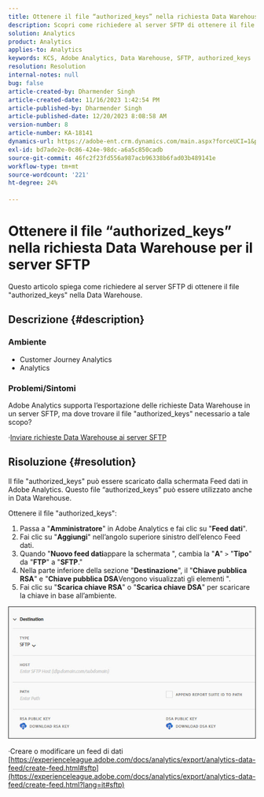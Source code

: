 ```yaml
---
title: Ottenere il file “authorized_keys” nella richiesta Data Warehouse per il server SFTP
description: Scopri come richiedere al server SFTP di ottenere il file "authorized_keys"
solution: Analytics
product: Analytics
applies-to: Analytics
keywords: KCS, Adobe Analytics, Data Warehouse, SFTP, authorized_keys
resolution: Resolution
internal-notes: null
bug: false
article-created-by: Dharmender Singh
article-created-date: 11/16/2023 1:42:54 PM
article-published-by: Dharmender Singh
article-published-date: 12/20/2023 8:08:58 AM
version-number: 8
article-number: KA-18141
dynamics-url: https://adobe-ent.crm.dynamics.com/main.aspx?forceUCI=1&pagetype=entityrecord&etn=knowledgearticle&id=7fa03007-8684-ee11-8179-6045bd0063aa
exl-id: bd7ade2e-0c86-424e-98dc-a6a5c850cadb
source-git-commit: 46fc2f23fd556a987acb96338b6fad03b489141e
workflow-type: tm+mt
source-wordcount: '221'
ht-degree: 24%

---
```


# Ottenere il file “authorized_keys” nella richiesta Data Warehouse per il server SFTP


Questo articolo spiega come richiedere al server SFTP di ottenere il file &quot;authorized_keys&quot; nella Data Warehouse.

## Descrizione {#description}


### Ambiente

- Customer Journey Analytics
- Analytics


### <b>Problemi/Sintomi</b>

Adobe Analytics supporta l’esportazione delle richieste Data Warehouse in un server SFTP, ma dove trovare il file &quot;authorized_keys&quot; necessario a tale scopo?

·[Inviare richieste Data Warehouse ai server SFTP](https://experienceleague.adobe.com/docs/analytics/export/ftp-and-sftp/secure-file-transfer-protocol/ftp-sftp-dw.html?lang=it)


## Risoluzione {#resolution}


Il file &quot;authorized_keys&quot; può essere scaricato dalla schermata Feed dati in Adobe Analytics. Questo file “authorized_keys” può essere utilizzato anche in Data Warehouse.

Ottenere il file &quot;authorized_keys&quot;:

1. Passa a &quot;<b>Amministratore</b>&quot; in Adobe Analytics e fai clic su &quot;<b>Feed dati</b>&quot;.
2. Fai clic su &quot;<b>Aggiungi</b>&quot; nell’angolo superiore sinistro dell’elenco Feed dati.
3. Quando &quot;<b>Nuovo feed dati</b>appare la schermata &quot;, cambia la &quot;<b>A</b>&quot; `>`  &quot;<b>Tipo</b>&quot; da &quot;<b>FTP</b>&quot; a &quot;<b>SFTP</b>.&quot;
4. Nella parte inferiore della sezione &quot;<b>Destinazione</b>&quot;, il &quot;<b>Chiave pubblica RSA</b>&quot; e &quot;<b>Chiave pubblica DSA</b>Vengono visualizzati gli elementi &quot;.
5. Fai clic su &quot;<b>Scarica chiave RSA</b>&quot; o &quot;<b>Scarica chiave DSA</b>&quot; per scaricare la chiave in base all’ambiente.


![](assets/50e37472-899b-ec11-b400-00224805a4ef.png)

·Creare o modificare un feed di dati
[https://experienceleague.adobe.com/docs/analytics/export/analytics-data-feed/create-feed.html#sftp](https://experienceleague.adobe.com/docs/analytics/export/analytics-data-feed/create-feed.html?lang=it#sftp)
